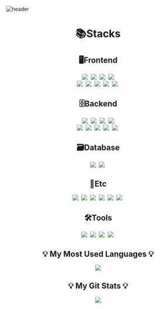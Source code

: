<!-- Header -->
![header](https://capsule-render.vercel.app/api?type=waving&color=auto&height=200&section=header&text=Juwon's%20GitHub&fontSize=50&animation=twinkling)

<h1 align="center">📚Stacks</h1>

<h2 align="center">🖥️Frontend</h2>
<p align="center">
  <img src="https://img.shields.io/badge/HTML5-E34F26?style=for-the-badge&logo=html5&logoColor=white">&nbsp
  <img src="https://img.shields.io/badge/CSS3-1572B6?style=for-the-badge&logo=css3&logoColor=white">&nbsp
  <img src="https://img.shields.io/badge/Node.js-43853D?style=for-the-badge&logo=node.js&logoColor=white">&nbsp
  <img src="https://img.shields.io/badge/npm-CB3837?style=for-the-badge&logo=npm&logoColor=white"><br/>
  <img src="https://img.shields.io/badge/JavaScript-F7DF1E?style=for-the-badge&logo=JavaScript&logoColor=white">&nbsp
  <img src="https://img.shields.io/badge/React-20232A?style=for-the-badge&logo=react&logoColor=61DAFB">&nbsp
  <img src="https://img.shields.io/badge/React_Router-CA4245?style=for-the-badge&logo=react-router&logoColor=white">&nbsp
  <img src="https://img.shields.io/badge/Bootstrap-563D7C?style=for-the-badge&logo=bootstrap&logoColor=white">&nbsp
  <img src="https://img.shields.io/badge/Material--UI-0081CB?style=for-the-badge&logo=material-ui&logoColor=white">&nbsp
</p>

<h2 align="center">🗄️Backend</h2>
<p align="center">
  <img src="https://img.shields.io/badge/Java-ED8B00?style=for-the-badge&logo=openjdk&logoColor=white">&nbsp
  <img src="https://img.shields.io/badge/Python-14354C?style=for-the-badge&logo=python&logoColor=white">&nbsp
  <img src="https://img.shields.io/badge/Flask-009688?style=for-the-badge&logo=flask&logoColor=white">&nbsp
  <img src="https://img.shields.io/badge/fastapi-009688?style=for-the-badge&logo=fastapi&logoColor=white"><br/>
  <img src="https://img.shields.io/badge/springboot-6DB33F?style=for-the-badge&logo=springboot&logoColor=white">&nbsp
  <img src="https://img.shields.io/badge/Spring_Security-6DB33F?style=for-the-badge&logo=Spring-Security&logoColor=white">&nbsp
  <img src="https://img.shields.io/badge/JWT-6DB33F?style=for-the-badge&logo=jsonwebtokens&logoColor=white">&nbsp
  <img src="https://img.shields.io/badge/mqtt-660066?style=for-the-badge&logo=mqtt&logoColor=white">&nbsp
  <img src="https://img.shields.io/badge/eclipse_mosquitto-3C5280?style=for-the-badge&logo=eclipsemosquitto&logoColor=white">&nbsp
</p>

<h2 align="center">🗃️Database</h2>
<p align="center">
  <img src="https://img.shields.io/badge/Oracle-F80000?style=for-the-badge&logo=Oracle&logoColor=white">&nbsp
  <img src="https://img.shields.io/badge/MySQL-005C84?style=for-the-badge&logo=mysql&logoColor=white">&nbsp
</p>

<h2 align="center">👥Etc</h2>
<p align="center">
  <img src="https://img.shields.io/badge/Slack-4A154B?style=for-the-badge&logo=slack&logoColor=white">&nbsp
  <img src="https://img.shields.io/badge/Discord-7289DA?style=for-the-badge&logo=discord&logoColor=white">&nbsp
  <img src="https://img.shields.io/badge/GIT-E44C30?style=for-the-badge&logo=git&logoColor=white">&nbsp
  <img src="https://img.shields.io/badge/GitHub-100000?style=for-the-badge&logo=github&logoColor=white">&nbsp
  <img src="https://img.shields.io/badge/Notion-%23000000.svg?style=for-the-badge&logo=notion&logoColor=white">&nbsp
  <img src="https://img.shields.io/badge/TensorFlow-FF6F00?style=for-the-badge&logo=tensorflow&logoColor=white">&nbsp
</p>

<h2 align="center">🛠️Tools</h2>
<p align="center">
  <img src="https://img.shields.io/badge/Eclipse-2C2255?style=for-the-badge&logo=eclipse&logoColor=white">&nbsp
  <img src="https://img.shields.io/badge/PyCharm-000000.svg?&style=for-the-badge&logo=PyCharm&logoColor=white">&nbsp
  <img src="https://img.shields.io/badge/Visual_Studio_Code-0078D4?style=for-the-badge&logo=visual%20studio%20code&logoColor=white">&nbsp
  <img src="https://img.shields.io/badge/Postman-FF6C37?style=for-the-badge&logo=postman&logoColor=white">&nbsp
</p>

<h2 align="center">💡 My Most Used Languages 💡</h2>
<p align="center">
  <a href="https://github.com/jwndnjs1104">
    <img align="center" src="https://github-readme-stats.vercel.app/api/top-langs/?username=jwndnjs1104&layout=compact&show_icons=true&hide_title=true&theme=nord" />
  </a>
</p>
<h2 align="center">💡 My Git Stats 💡</h2>
<p align="center">
  <a href="https://github.com/jwndnjs1104">
    <img align="center" src="https://github-readme-stats.vercel.app/api?username=jwndnjs1104&hide=${가릴항목}&hide_title=true&show_icons=true&include_all_commits=true&theme=nord" />
  </a>
</p>
